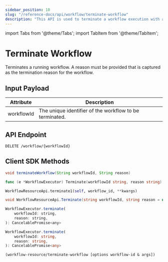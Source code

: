 ```yaml
---
sidebar_position: 10
slug: "/reference-docs/api/workflow/terminate-workflow"
description: "This API is used to terminate a workflow execution with a termination reason."
---
```


import Tabs from '@theme/Tabs';
import TabItem from '@theme/TabItem';

# Terminate Workflow

Terminates a running workflow. A reason must be provided that is captured as the termination reason for the workflow.

## Input Payload

| Attribute | Description | 
| --------- | ----------- | 
| workflowId | The unique identifier of the workflow to be terminated. | 

## API Endpoint
```
DELETE /workflow/{workflowId}
```

## Client SDK Methods

<Tabs>
<TabItem value="Java" label="Java">

```java
void terminateWorkflow(String workflowId, String reason)
```

</TabItem>
<TabItem value="Go" label="Go">

```go
func (e *WorkflowExecutor) Terminate(workflowId string, reason string) error
```

</TabItem>
<TabItem value="Python" label="Python">

```python
WorkflowResourceApi.terminate1(self, workflow_id, **kwargs)
```

</TabItem>
<TabItem value="CSharp" label="C#">

```csharp
void WorkflowResourceApi.Terminate(string workflowId, string reason = null, bool? triggerFailureWorkflow = null)
```

</TabItem>
<TabItem value="JavaScript" label="JavaScript">

```javascript
WorkflowExecutor.terminate(
    workflowId: string,
    reason: string,
): CancelablePromise<any>
```

</TabItem>
<TabItem value="Typescript" label="Typescript">

```typescript
WorkflowExecutor.terminate(
    workflowId: string,
    reason: string,
): CancelablePromise<any>
```

</TabItem>
<TabItem value="Clojure" label="Clojure">

```clojure
(workflow-resource/terminate-workflow [options workflow-id & args])
```

</TabItem>
</Tabs>